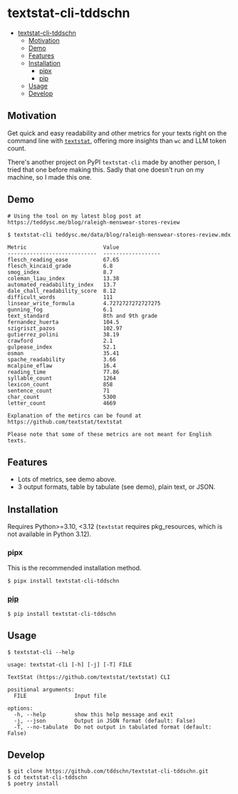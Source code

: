 # textstat-cli-tddschn

- [textstat-cli-tddschn](#textstat-cli-tddschn)
  - [Motivation](#motivation)
  - [Demo](#demo)
  - [Features](#features)
  - [Installation](#installation)
    - [pipx](#pipx)
    - [pip](#pip)
  - [Usage](#usage)
  - [Develop](#develop)


## Motivation

Get quick and easy readability and other metrics for your texts right on the command line with [`textstat`](https://github.com/textstat/textstat), offering more insights than `wc` and LLM token count.

There's another project on PyPI `textstat-cli` made by another person, I tried that one before making this. Sadly that one doesn't run on my machine, so I made this one.

## Demo

```plain
# Using the tool on my latest blog post at https://teddysc.me/blog/raleigh-menswear-stores-review

$ textstat-cli teddysc.me/data/blog/raleigh-menswear-stores-review.mdx

Metric                        Value
----------------------------  ------------------
flesch_reading_ease           67.65
flesch_kincaid_grade          6.8
smog_index                    8.7
coleman_liau_index            13.38
automated_readability_index   13.7
dale_chall_readability_score  8.12
difficult_words               111
linsear_write_formula         4.7272727272727275
gunning_fog                   6.1
text_standard                 8th and 9th grade
fernandez_huerta              104.5
szigriszt_pazos               102.97
gutierrez_polini              38.19
crawford                      2.1
gulpease_index                52.1
osman                         35.41
spache_readability            3.66
mcalpine_eflaw                16.4
reading_time                  77.86
syllable_count                1264
lexicon_count                 858
sentence_count                71
char_count                    5300
letter_count                  4669

Explanation of the metircs can be found at https://github.com/textstat/textstat

Please note that some of these metrics are not meant for English texts.
```

## Features

- Lots of metrics, see demo above.
- 3 output formats, table by tabulate (see demo), plain text, or JSON.

## Installation

Requires Python>=3.10, <3.12 (`textstat` requires pkg_resources, which is not available in Python 3.12).

### pipx

This is the recommended installation method.

```
$ pipx install textstat-cli-tddschn
```

### [pip](https://pypi.org/project/textstat-cli-tddschn/)

```
$ pip install textstat-cli-tddschn
```

## Usage

```plain
$ textstat-cli --help

usage: textstat-cli [-h] [-j] [-T] FILE

TextStat (https://github.com/textstat/textstat) CLI

positional arguments:
  FILE               Input file

options:
  -h, --help         show this help message and exit
  -j, --json         Output in JSON format (default: False)
  -T, --no-tabulate  Do not output in tabulated format (default: False)
```

## Develop

```
$ git clone https://github.com/tddschn/textstat-cli-tddschn.git
$ cd textstat-cli-tddschn
$ poetry install
```